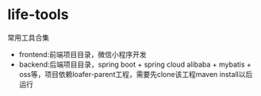 # life-tools
常用工具合集
- frontend:前端项目目录，微信小程序开发
- backend:后端项目目录，spring boot + spring cloud alibaba + mybatis + oss等，项目依赖loafer-parent工程，需要先clone该工程maven install以后运行
